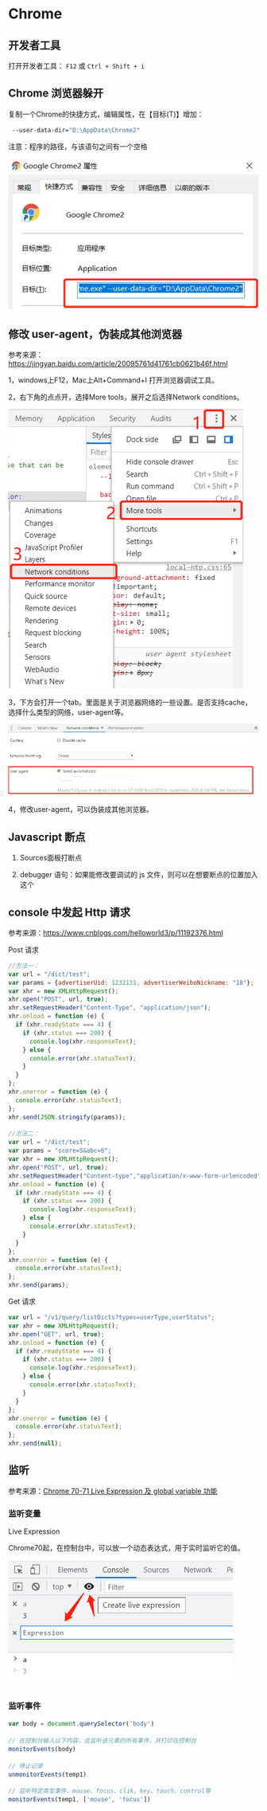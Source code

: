 # Chrome



## 开发者工具

打开开发者工具： `F12` 或 `Ctrl + Shift + i` 



## Chrome 浏览器躲开

复制一个Chrome的快捷方式，编辑属性，在【目标(T)】增加：

```bash
 --user-data-dir="D:\AppData\Chrome2"
```

注意：程序的路径，与该语句之间有一个空格

![image-20220323220003575](../images/image-20220323220003575.png)



## 修改 user-agent，伪装成其他浏览器

参考来源：https://jingyan.baidu.com/article/20095761d41761cb0621b46f.html 

1，windows上F12，Mac上Alt+Command+I 打开浏览器调试工具。

2，右下角的点点开，选择More tools，展开之后选择Network conditions。

![img](../images/1887659-20200219005034756-1664254925.png)

3，下方会打开一个tab。里面是关于浏览器网络的一些设置。是否支持cache，选择什么类型的网络，user-agent等。

![img](../images/1887659-20200219005823349-1396010300.png)

4，修改user-agent，可以伪装成其他浏览器。



## Javascript 断点

1. Sources面板打断点

2. debugger 语句：如果能修改要调试的 js 文件，则可以在想要断点的位置加入这个



## console 中发起 Http 请求

参考来源：https://www.cnblogs.com/helloworld3/p/11192376.html

Post 请求

```js
//方法一：
var url = "/dict/test";
var params = {advertiserUid: 1232131, advertiserWeiboNickname: "18"};
var xhr = new XMLHttpRequest();
xhr.open("POST", url, true);
xhr.setRequestHeader("Content-Type", "application/json");
xhr.onload = function (e) {
  if (xhr.readyState === 4) {
    if (xhr.status === 200) {
      console.log(xhr.responseText);
    } else {
      console.error(xhr.statusText);
    }
  }
};
xhr.onerror = function (e) {
  console.error(xhr.statusText);
};
xhr.send(JSON.stringify(params));

//方法二：
var url = "/dict/test";
var params = "score=5&abc=6";
var xhr = new XMLHttpRequest();
xhr.open("POST", url, true);
xhr.setRequestHeader("Content-type","application/x-www-form-urlencoded"); 
xhr.onload = function (e) {
  if (xhr.readyState === 4) {
    if (xhr.status === 200) {
      console.log(xhr.responseText);
    } else {
      console.error(xhr.statusText);
    }
  }
};
xhr.onerror = function (e) {
  console.error(xhr.statusText);
};
xhr.send(params);
```

Get 请求

```js
var url = "/v1/query/listDicts?types=userType,userStatus";
var xhr = new XMLHttpRequest();
xhr.open("GET", url, true);
xhr.onload = function (e) {
  if (xhr.readyState === 4) {
    if (xhr.status === 200) {
      console.log(xhr.responseText);
    } else {
      console.error(xhr.statusText);
    }
  }
};
xhr.onerror = function (e) {
  console.error(xhr.statusText);
};
xhr.send(null);
```





## 监听

参考来源：[Chrome 70-71 Live Expression 及 global variable 功能](https://cloud.tencent.com/developer/article/1376545)

### 监听变量

Live Expression

Chrome70起，在控制台中，可以放一个动态表达式，用于实时监听它的值。

![image-20220323135210707](../images/image-20220323135210707.png)

### 监听事件

```js
var body = document.querySelector('body')

// 在控制台输入以下内容，会监听该元素的所有事件，并打印在控制台
monitorEvents(body)

// 停止记录
unmonitorEvents(temp1)

// 监听特定类型事件，mouse、focus、clik、key、touch、control等
monitorEvents(temp1, ['mouse', 'focus'])
```
